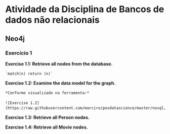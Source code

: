 # Atividade da Disciplina de Bancos de dados não relacionais

## Neo4j

### Exercício 1

**Exercise 1.1: Retrieve all nodes from the database.**

	`match(n) return (n)`

**Exercise 1.2: Examine the data model for the graph.**

	*Conforme visualizado na ferramenta:*
	
	![Exercise 1.2](https://raw.githubusercontent.com/marciro/posdatascience/master/nosql/neo4j/exercicio_1_2.png)
	
	
**Exercise 1.3: Retrieve all Person nodes.**

**Exercise 1.4: Retrieve all Movie nodes.**



